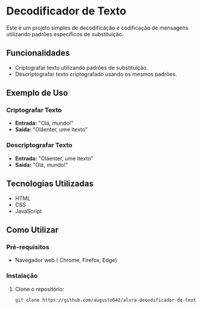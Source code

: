 # Decodificador de Texto

Este é um projeto simples de decodificação e codificação de mensagens utilizando padrões específicos de substituição.

## Funcionalidades

- Criptografar texto utilizando padrões de substituição.
- Descriptografar texto criptografado usando os mesmos padrões.

## Exemplo de Uso

### Criptografar Texto

- **Entrada:** "Olá, mundo!"
- **Saída:** "Oláenter, ume itexto"

### Descriptografar Texto

- **Entrada:** "Oláenter, ume itexto"
- **Saída:** "Olá, mundo!"

## Tecnologias Utilizadas

- HTML
- CSS
- JavaScript

## Como Utilizar

### Pré-requisitos

- Navegador web ( Chrome, Firefox, Edge)

### Instalação

1. Clone o repositório:

   ```bash
   git clone https://github.com/augusto642/alura-decodificador-de-texto.git
